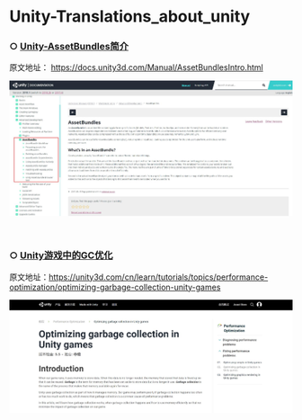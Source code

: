 # **Unity-Translations_about_unity**

### ○ [Unity-AssetBundles简介](Articles/Unity-AssetBundles.md)

原文地址： https://docs.unity3d.com/Manual/AssetBundlesIntro.html

![20180704185737](Images/20180704185737.jpg)

​                                 



### ○ [Unity游戏中的GC优化](Articles/Optimizing_garbage_collection_in_Unity_games.md)

原文地址：<https://unity3d.com/cn/learn/tutorials/topics/performance-optimization/optimizing-garbage-collection-unity-games>

![20180704185737](Images/20190507095854.jpg)








